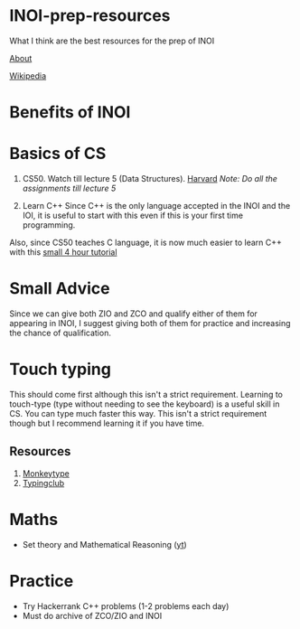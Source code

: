 # INOI-prep-resources
What I think are the best resources for the prep of INOI

[About](https://www.iarcs.org.in/inoi/)

[Wikipedia](https://en.m.wikipedia.org/wiki/Indian_Computing_Olympiad)


# Benefits of INOI
 
# Basics of CS
1. CS50. Watch till lecture 5 (Data Structures). [Harvard](https://pll.harvard.edu/course/cs50-introduction-computer-science)
*Note: Do all the assignments till lecture 5*

2. Learn C++
Since C++ is the only language accepted in the INOI and the IOI, it is useful to start with this even if this is your first time programming.

Also, since CS50 teaches C language, it is now much easier to learn C++ with this [small 4 hour tutorial](
https://www.youtube.com/watch?v=vLnPwxZdW4Y)


# Small Advice
Since we can give both ZIO and ZCO and qualify either of them for appearing in INOI,
I suggest giving both of them for practice and increasing the chance of qualification.


# Touch typing
This should come first although this isn't a strict requirement. Learning to touch-type (type without needing to see the keyboard) is a useful skill in CS. You can type much faster this way. This isn't a strict requirement though but I recommend learning it if you have time. 

## Resources

1. [Monkeytype](https://monkeytype.com/)
2. [Typingclub](https://typingclub.com/)

# Maths
- Set theory and Mathematical Reasoning ([yt](https://youtube.com/watch?v=2SpuBqvNjHI))

# Practice

- Try Hackerrank C++ problems (1-2 problems each day)
- Must do archive of ZCO/ZIO and INOI
